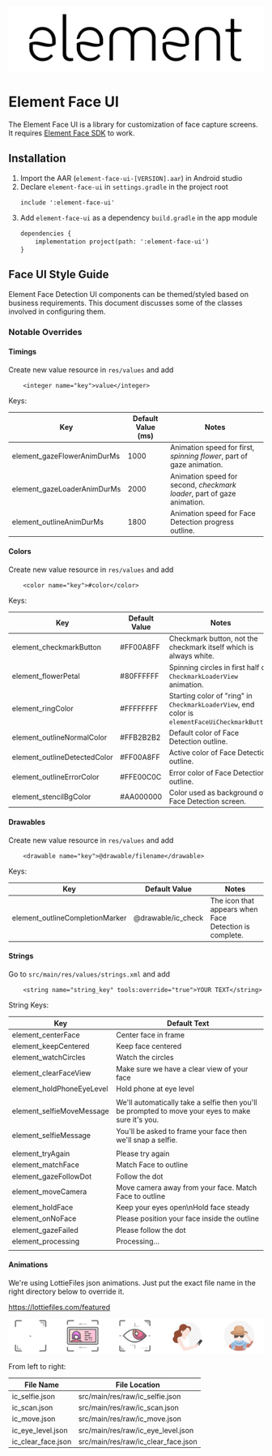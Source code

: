 ![element](images/element.png "element")
# Element Face UI
The Element Face UI is a library for customization of face capture screens. It requires [Element Face SDK](element-face-sdk-guide.md) to work.

## Installation
1. Import the AAR (`element-face-ui-[VERSION].aar`) in Android studio
1. Declare `element-face-ui` in `settings.gradle` in the project root
    ```
    include ':element-face-ui'
    ```
1. Add `element-face-ui` as a dependency `build.gradle` in the app module
    ```
    dependencies {
        implementation project(path: ':element-face-ui')
    }
    ```

## Face UI Style Guide
Element Face Detection UI components can be themed/styled based on business requirements. This document discusses some of the classes involved in configuring them.

### Notable Overrides
#### Timings

Create new value resource in `res/values` and add

```
    <integer name="key">value</integer>
```

Keys:

| Key | Default Value (ms) | Notes |
|---|---|---|
| element_gazeFlowerAnimDurMs | 1000 | Animation speed for first, _spinning flower_, part of gaze animation. |
| element_gazeLoaderAnimDurMs | 2000 | Animation speed for second, _checkmark loader_, part of gaze animation. |
| element_outlineAnimDurMs | 1800 | Animation speed for Face Detection progress outline. |

#### Colors

Create new value resource in `res/values` and add  

```
    <color name="key">#color</color>
```

Keys:

| Key | Default Value | Notes |
|---|---|---|
| element_checkmarkButton | #FF00A8FF | Checkmark button, not the checkmark itself which is always white. |
| element_flowerPetal | #80FFFFFF | Spinning circles in first half of `CheckmarkLoaderView` animation. |
| element_ringColor | #FFFFFFFF | Starting color of "ring" in `CheckmarkLoaderView`, end color is `elementFaceUiCheckmarkButton`. |
| element_outlineNormalColor | #FFB2B2B2 | Default color of Face Detection outline. |
| element_outlineDetectedColor | #FF00A8FF | Active color of Face Detection outline. |
| element_outlineErrorColor | #FFE00C0C | Error color of Face Detection outline. |
| element_stencilBgColor | #AA000000 | Color used as background of Face Detection screen. |

#### Drawables

Create new value resource in `res/values` and add  

```
    <drawable name="key">@drawable/filename</drawable>
```

Keys:

| Key | Default Value | Notes |
|---|---|---|
| element_outlineCompletionMarker | @drawable/ic_check | The icon that appears when Face Detection is complete. |

#### Strings
Go to `src/main/res/values/strings.xml` and add
```
    <string name="string_key" tools:override="true">YOUR TEXT</string>
```
String Keys:

| Key | Default Text |
|---|---|
| element_centerFace | Center face in frame |
| element_keepCentered | Keep face centered  |
| element_watchCircles | Watch the circles  |
| element_clearFaceView | Make sure we have a clear view of your face |
| element_holdPhoneEyeLevel | Hold phone at eye level |
| | |
| element_selfieMoveMessage | We\'ll automatically take a selfie then you\'ll be prompted to move your eyes to make sure it\'s you. |
| element_selfieMessage | You\'ll be asked to frame your face then we\'ll snap a selfie. |
| | |
| element_tryAgain | Please try again |
| element_matchFace | Match Face to outline |
| element_gazeFollowDot | Follow the dot |
| element_moveCamera | Move camera away from your face. Match Face to outline |
| element_holdFace | Keep your eyes open\nHold face steady |
| element_onNoFace | Please position your face inside the outline |
| element_gazeFailed | Please follow the dot |
| element_processing | Processing… |
| | |

#### Animations
We're using LottieFiles json animations. Just put the exact file name in the right directory below to override it.

https://lottiefiles.com/featured

![Animation](images/animations.gif "Animation")

From left to right:

| File Name | File Location |
|---|---|
| ic_selfie.json | src/main/res/raw/ic_selfie.json |
| ic_scan.json | src/main/res/raw/ic_scan.json |
| ic_move.json | src/main/res/raw/ic_move.json |
| ic_eye_level.json | src/main/res/raw/ic_eye_level.json |
| ic_clear_face.json | src/main/res/raw/ic_clear_face.json |
